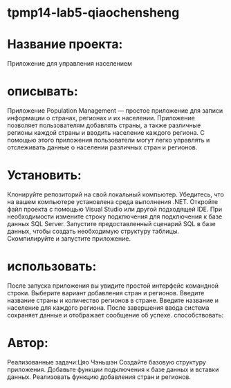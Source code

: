 # tpmp14-lab5-qiaochensheng

# Название проекта: 
Приложение для управления населением

# описывать:

Приложение Population Management — простое приложение для записи информации о странах, регионах и их населении. Приложение позволяет пользователям добавлять страны, а также различные регионы каждой страны и вводить население каждого региона. С помощью этого приложения пользователи могут легко управлять и отслеживать данные о населении различных стран и регионов.

# Установить:

Клонируйте репозиторий на свой локальный компьютер.
Убедитесь, что на вашем компьютере установлена ​​среда выполнения .NET.
Откройте файл проекта с помощью Visual Studio или другой подходящей IDE.
При необходимости измените строку подключения для подключения к базе данных SQL Server.
Запустите предоставленный сценарий SQL в базе данных, чтобы создать необходимую структуру таблицы.
Скомпилируйте и запустите приложение.

# использовать:

После запуска приложения вы увидите простой интерфейс командной строки.
Выберите вариант добавления стран и регионов.
Введите название страны и количество регионов в стране.
Введите название и население для каждого региона.
После завершения ввода система сохраняет данные и отображает сообщение об успехе.
способствовать:

# Автор:
Реализованные задачи:Цяо Чэньшэн
Создайте базовую структуру приложения.
Добавьте функции подключения к базе данных и вставки данных.
Реализовать функцию добавления стран и регионов.

